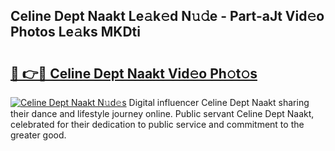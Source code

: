 ## Celine Dept Naakt Le𝚊k𝚎d N𝚞𝚍e - Part-aJt Vid𝚎o Photos Le𝚊ks MKDti

# <h2><a href="http://fb5adg.evod.top/?m=Celine+Dept+Naakt">🔗 👉🔴 Celine Dept Naakt Vid𝚎o Ph𝚘t𝚘s</a></h2>

[![Celine Dept Naakt N𝚞d𝚎s](https://i.imgur.com/8V9OHl7.gif)](http://fb5adg.evod.top/?m=Celine+Dept+Naakt)
Digital influencer Celine Dept Naakt sharing their dance and lifestyle journey online. Public servant Celine Dept Naakt, celebrated for their dedication to public service and commitment to the greater good. 
